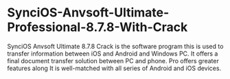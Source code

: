 # SynciOS-Anvsoft-Ultimate-Professional-8.7.8-With-Crack
SynciOS Anvsoft Ultimate 8.7.8 Crack is the software program this is used to transfer information between iOS and Android and Windows PC. It offers a final document transfer solution between PC and phone. Pro offers greater features along It is well-matched with all series of Android and iOS devices.
